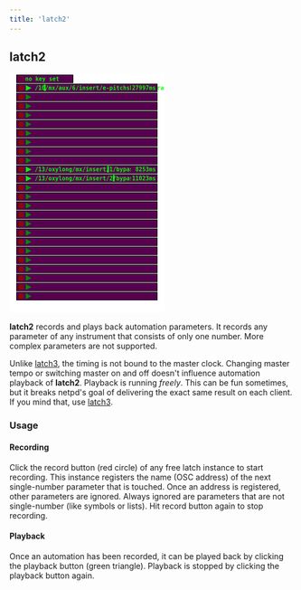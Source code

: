 ```yaml
---
title: 'latch2'
---
```


## latch2

![latch2](latch2.png)

**latch2**  records and plays back automation parameters. It records any
parameter of any instrument that consists of only one number. More
complex parameters are not supported.

Unlike [latch3](../latch3), the timing is not bound to the master clock. Changing
master tempo or switching master on and off doesn't influence automation
playback of **latch2**. Playback is running *freely*. This can be fun
sometimes, but it breaks netpd's goal of delivering the exact same result
on each client. If you mind that, use [latch3](../latch3).

### Usage

#### Recording

Click the record button (red circle) of any free latch instance to start
recording. This instance registers the name (OSC address) of the next
single-number parameter that is touched. Once an address is registered,
other parameters are ignored. Always ignored are parameters that are not
single-number (like symbols or lists). Hit record button again to stop
recording.

#### Playback

Once an automation has been recorded, it can be played back by clicking
the playback button (green triangle). Playback is stopped by clicking
the playback button again.

